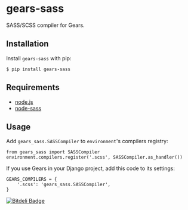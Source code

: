 gears-sass
==================

SASS/SCSS compiler for Gears. 

Installation
------------

Install `gears-sass` with pip:

    $ pip install gears-sass


Requirements
------------

- [node.js](http://nodejs.org)
- [node-sass](https://github.com/andrew/node-sass)


Usage
-----

Add `gears_sass.SASSCompiler` to `environment`'s compilers registry:

    from gears_sass import SASSCompiler
    environment.compilers.register('.scss', SASSCompiler.as_handler())

If you use Gears in your Django project, add this code to its settings:

    GEARS_COMPILERS = {
        '.scss': 'gears_sass.SASSCompiler',
    }


[![Bitdeli Badge](https://d2weczhvl823v0.cloudfront.net/ChillyBwoy/gears-sass/trend.png)](https://bitdeli.com/free "Bitdeli Badge")


